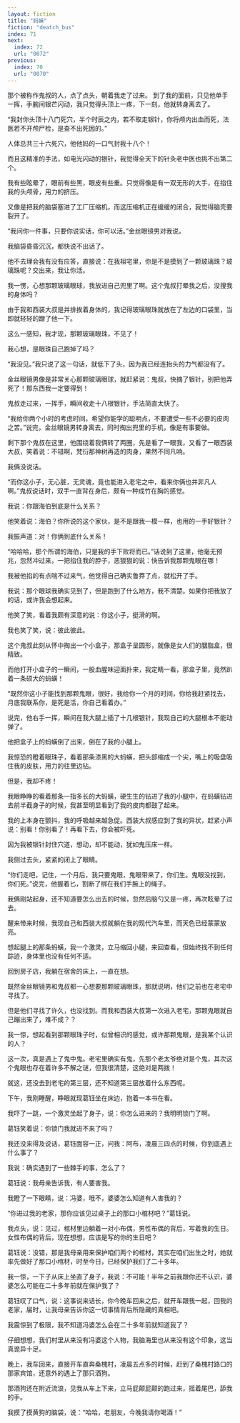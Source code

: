 ```yaml
---
layout: fiction
title: "蚂蟥"
fiction: "deatch_bus"
index: 71
next:
  index: 72
  url: "0072"
previous:
  index: 70
  url: "0070"
---
```

那个被称作鬼叔的人，点了点头，朝着我走了过来。   到了我的面前，只见他单手一挥，手腕间银芒闪动，我只觉得头顶上一疼，下一刻，他就转身离去了。

“我封你头顶十八门死穴，半个时辰之内，若不取走银针，你将颅内出血而死，法医若不开颅尸检，是查不出死因的。”

人体总共三十六死穴，他他妈的一口气封我十八个！

而且这精准的手法，如电光闪动的银针，我觉得全天下的针灸老中医也挑不出第二个。

我有些眩晕了，眼前有些黑，眼皮有些重。只觉得像是有一双无形的大手，在掐住我的头颅骨，用力的挤压。

又像是把我的脑袋塞进了工厂压缩机，而这压缩机正在缓缓的闭合，我觉得脑壳要裂开了。

“我问你一件事，只要你说实话，你可以活。”金丝眼镜男对我说。

我脑袋昏昏沉沉，都快说不出话了。

他不去理会我有没有应答，直接说：在我祖宅里，你是不是摸到了一颗玻璃珠？玻璃珠呢？交出来，我让你活。

我一愣，心想那颗玻璃眼球，我放进自己兜里了啊。这个鬼叔打晕我之后，没搜我的身体吗？

由于我和西装大叔是并排挨着身体的，我记得玻璃眼珠就放在了左边的口袋里，当即就轻轻的蹭了他一下。

这么一感知，我才现，那颗玻璃眼珠，不见了！

我心想，是眼珠自己跑掉了吗？

“我没见。”我只说了这一句话，就低下了头，因为我已经连抬头的力气都没有了。

金丝眼镜男像是非常关心那颗玻璃眼球，就赶紧说：鬼叔，快摘了银针，别把他弄死了！那东西我一定要得到！

鬼叔走过来，一挥手，瞬间收走十八根银针，手法简直太快了。

“我给你两个小时的考虑时间，希望你能学的聪明点，不要遭受一些不必要的皮肉之苦。”说完，金丝眼镜男转身离去，同时掏出兜里的手机，像是有事要做。

剩下那个鬼叔在这里，他围绕着我俩转了两圈，先是看了一眼我，又看了一眼西装大叔，笑着说：不错啊，梵衍那神树再造的肉身，果然不同凡响。

我俩没说话。

“而你这小子，无心脏，无灵魂，竟也能进入老宅之中，看来你俩也并非凡人啊。”鬼叔说话时，双手一直背在身后，颇有一种成竹在胸的感觉。

我说：你跟海伯到底是什么关系？

他笑着说：海伯？你所说的这个家伙，是不是跟我一模一样，也用的一手好银针？

我振声道：对！你俩到底什么关系！

“哈哈哈，那个所谓的海伯，只是我的手下败将而已。”话说到了这里，他毫无预兆，忽然冲过来，一把掐住我的脖子，恶狠狠的说：快告诉我那颗鬼眼在哪！

我被他掐的有点喘不过来气，他觉得自己确实鲁莽了点，就松开了手。

我说：那个眼球我确实见到了，但是跑到了什么地方，我不清楚。如果你把我放了的话，或许我会想起来。

他笑了笑，看着我颇有深意的说：你这小子，挺滑的啊。

我也笑了笑，说：彼此彼此。

这个鬼叔此刻从怀中掏出一个小盒子，那盒子呈圆形，就像是女人们的胭脂盒，很精致。

而他打开小盒子的一瞬间，一股血腥味迎面扑来，我定睛一看，那盒子里，竟然趴着一条硕大的蚂蟥！

“既然你这小子能找到那颗鬼眼，很好，我给你一个月的时间，你给我赶紧找去，月底我联系你，是死是活，你自己看着办。”

说完，他右手一挥，瞬间在我大腿上插了十几根银针，我现自己的大腿根本不能动弹了。

他把盒子上的蚂蟥倒了出来，倒在了我的小腿上。

我惊恐的瞪着眼珠子，看着那条漆黑的大蚂蟥，把头部缩成一个尖，嘴上的吸盘吸住我的皮肤，用力的往里边钻。

但是，我却不疼！

我眼睁睁的看着那条一指多长的大蚂蟥，硬生生的钻进了我的小腿中，在蚂蟥钻进去前半截身子的时候，我甚至明显看到了我的皮肉都鼓了起来。

我的上本身在颤抖，我的呼吸越来越急促。西装大叔感应到了我的异状，赶紧小声说：别看！你别看了！再看下去，你会被吓死。

因为我被银针封住穴道，想动，却不能动，犹如鬼压床一样。

我侧过去头，紧紧的闭上了眼睛。

“你们走吧，记住，一个月后，我只要鬼眼，鬼眼带来了，你们生。鬼眼没找到，你们死。”说完，他握着匕，割断了绑在我们手腕上的绳子。

我俩刚站起身，还不知道要怎么出去的时候，忽然后脑勺又是一疼，再次眩晕了过去。

醒来带来时候，我现自己和西装大叔就躺在我的现代汽车里，而天色已经蒙蒙放亮。

想起腿上的那条蚂蟥，我一个激灵，立马缩回小腿，来回查看，但始终找不到任何踪迹，身体里也没有任何不适。

回到房子店，我躺在宿舍的床上，一直在想。

既然金丝眼镜男和鬼叔都一心想要那颗玻璃眼珠，那就说明，他们之前也在老宅中寻找了。

但是他们寻找了许久，也没找到。而我和西装大叔第一次进入老宅，那颗鬼眼就自己蹦出来了，难不成？？

我一惊，想起看到那颗眼珠子时，似曾相识的感觉，或许那颗鬼眼，是我某个认识的人？

这一次，真是遇上了鬼中鬼。老宅里确实有鬼，先那个老太爷绝对是个鬼，其次这个鬼眼也存在着许多不解之谜，但我很清楚，这绝对是两拨！

就这，还没去到老宅的第三层，还不知道第三层放着什么东西呢。

下午，我刚睡醒，睁眼就现葛钰坐在床边，抱着一本书在看。

我吓了一跳，一个激灵坐起了身子，说：你怎么进来的？我明明锁门了啊。

葛钰笑着说：你锁门我就进不来了吗？

我还没来得及说话，葛钰面容一正，问我：阿布，凌晨三四点的时候，你到底遇上什么事了？

我说：确实遇到了一些棘手的事，怎么了？

葛钰说：我母亲告诉我，有人要害我。

我瞪了一下眼睛，说：冯婆，哦不，婆婆怎么知道有人害我的？

“你进过我的老家，那你应该见过桌子上的那口小棺材吧？”葛钰说。

我点头，说：见过，棺材里边躺着一对小布偶，男性布偶的背后，写着我的生日。女性布偶的背后，现在想想，应该是写的你的生日吧？

葛钰说：没错，那是我母亲用来保护咱们两个的棺材，其实在咱们出生之时，她就率先做好了那口小棺材，时至今日，已经保护我们了二十多年。

我一惊，一下子从床上坐直了身子，我说：不可能！半年之前我跟你还不认识，婆婆怎么可能在二十多年前就在保护我了？

葛钰叹了口气，说：这事说来话长，你今晚车回来之后，就开车跟我一起，回我的老家，届时，让我母亲告诉你这一切事情背后所隐藏的真相吧。

我震惊到了极限，我不知道冯婆怎么会在二十多年前就知道我了？

仔细想想，我们村里从来没有冯婆这个人物，我脑海里也从来没有这个印象，这当真诡异十足。

晚上，我车回来，直接开车直奔桑槐村，凌晨五点多的时候，赶到了桑槐村路口的那家宾馆，还意外的遇上了那只酒狗。

那酒狗还在附近流浪，见我从车上下来，立马屁颠屁颠的跑过来，摇着尾巴，舔我的手。

我摸了摸黄狗的脑袋，说：“哈哈，老朋友，今晚我请你喝酒！”